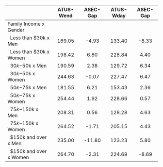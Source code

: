 
|                      |    ATUS-Wend |     ASEC-Gap |    ATUS-Wday |     ASEC-Gap |
| -------------------- | :----------: | :----------: | :----------: | :----------: |
| Family Income x Gender |              |              |              |              |
| &nbsp;&nbsp;Less than $30k x Men |       169.05 |        -4.93 |       133.40 |        -8.33 |
| &nbsp;&nbsp;Less than $30k x Women |       198.42 |         6.80 |       228.84 |         4.40 |
| &nbsp;&nbsp;$30k-$50k x Men |       190.59 |         2.38 |       129.72 |         6.34 |
| &nbsp;&nbsp;$30k-$50k x Women |       244.63 |        -0.07 |       227.47 |         6.47 |
| &nbsp;&nbsp;$50k-$75k x Men |       181.55 |         6.21 |       153.43 |         2.36 |
| &nbsp;&nbsp;$50k-$75k x Women |       254.44 |         1.92 |       228.66 |         0.57 |
| &nbsp;&nbsp;$75k-$150k x Men |       208.31 |         0.56 |       128.28 |         4.63 |
| &nbsp;&nbsp;$75k-$150k x Women |       264.52 |        -1.71 |       205.15 |         4.43 |
| &nbsp;&nbsp;$150k and over x Men |       235.00 |       -11.80 |       123.23 |         5.80 |
| &nbsp;&nbsp;$150k and over x Women |       264.70 |        -2.31 |       224.69 |        -8.69 |

